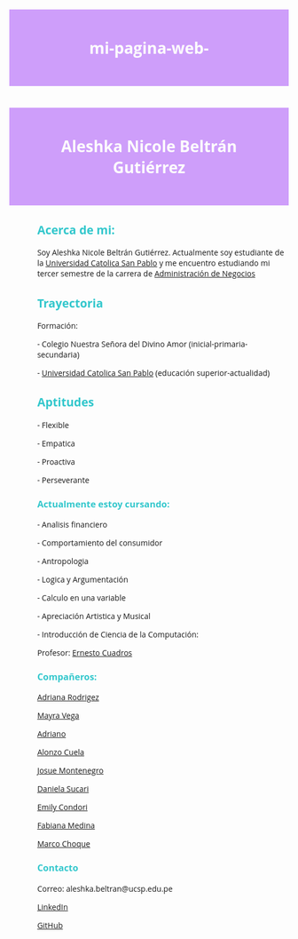# mi-pagina-web-
<!DOCTYPE html>
<html lang="en">
<head>
    <meta charset="UTF-8">
    <meta name="viewport" content="width=device-width, initial-scale=1.0">
    <meta name="google-site-verification" content="PkK9GUPVRf-S01rvWAe14NLSbrtFb57dyyOMEDdtCx8" />
    <meta name="keywords" content="Aleshka, Nicole, Beltrán, Gutiérrez">
    <meta name="autor" contend="Aleshka Nicole Beltrán Gutiérrez">
    <title>Aleshka Nicole Beltrán Gutiérrez</title>
    <style>
      h1 {
           text-align: center;
          }
      body {
           font-family: 'Open Sans', sans-serif;
      }
      h2, h3 {
            color: #32c7cc;
      }
      h1 {
            color: #fdfdfd;      
      }
      h1 {
          background-color: #c183fac5; 
          padding: 50px;
      }
      h2, p, h3 {
          text-align: left; 
        margin-left: 10%; 
      }
    </style>
    
</head>
<body>
    <h1> Aleshka Nicole Beltrán Gutiérrez </h1>
    <h2> Acerca de mi:</h2> 
    <p> Soy Aleshka Nicole Beltrán Gutiérrez. Actualmente soy estudiante de la <a href="https://ucsp.edu.pe/">Universidad Catolica San Pablo</a> y me encuentro estudiando mi tercer semestre de la carrera de <a href="https://ucsp.edu.pe/carreras/administracion-negocios/">Administración de Negocios</a>  </p>
    <h2> Trayectoria </h2>
    <p>Formación:</p>
    <p>- Colegio Nuestra Señora del Divino Amor (inicial-primaria-secundaria)</p>
    <p>- <a href="https://ucsp.edu.pe/">Universidad Catolica San Pablo</a> (educación superior-actualidad)</p>
    <h2> Aptitudes </h2>
      <p>- Flexible </p>
      <p>- Empatica </p>
      <p>- Proactiva</p>
      <p>- Perseverante </p>
    <h3> Actualmente estoy cursando:</h3>
      <p>- Analisis financiero</p>
      <p>- Comportamiento del consumidor</p>
      <p>- Antropologia</p>
      <p>- Logica y Argumentación</p>
      <p>- Calculo en una variable</p>
      <p>- Apreciación Artistica y Musical</p>
      <p>- Introducción de Ciencia de la Computación:</p>
      <p> Profesor: <a href="https://www.linkedin.com/in/ecuadrosv/"> Ernesto Cuadros</a></p>
      <h3> Compañeros:</h3>
      <p> <a href="https://adrianarz7.github.io/AdrianaRz.github.io/"> Adriana Rodrigez</a></p>
      <p> <a href="https://grecid13.github.io/Pagina-de-Grecia-/"> Mayra Vega</a></p>
      <p> <a href="https://Guet4t.github.io"> Adriano</a></p>
      <p> <a href="https://dnursaurio.github.io"> Alonzo Cuela</a></p>
      <p> <a href="https://josuemontenegro.com/"> Josue Montenegro </a></p>
      <p> <a href="https://danielasucari.github.io/DanielaMilagrosSucariCatacora/">Daniela Sucari </a></p>
      <p> <a href="https://emilycondorih.github.io/">Emily Condori </a></p>
      <p> <a href="https://fabme105.github.io/FabianaMedina/">Fabiana Medina</a></p>
      <p> <a href="https://marco-choque4.github.io/Final-Datos/">Marco Choque</a></p>
      <h3> Contacto</h3>
    <p> Correo: aleshka.beltran@ucsp.edu.pe</p>
    <p><a href="https://www.linkedin.com/in/aleshka-nicole-beltr%C3%A1n-guti%C3%A9rrez-766b80305/"> LinkedIn</a></p>
    <p><a href="https://github.com/aleshka18"> GitHub</a></p>
</body>
</html>
